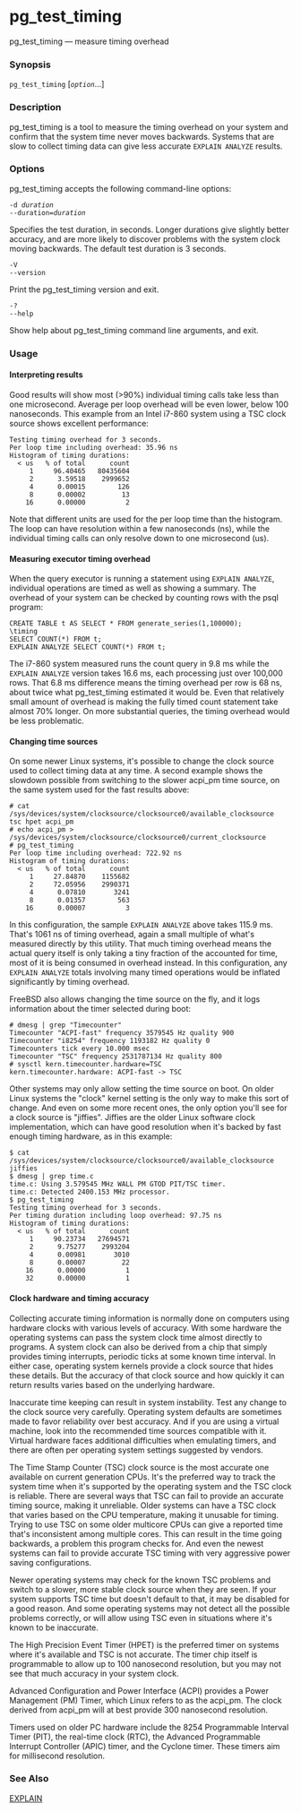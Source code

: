 # pg\_test\_timing

pg\_test\_timing — measure timing overhead

### Synopsis

`pg_test_timing` \[_`option`_...]

### Description

pg\_test\_timing is a tool to measure the timing overhead on your system and confirm that the system time never moves backwards. Systems that are slow to collect timing data can give less accurate `EXPLAIN ANALYZE` results.

### Options

pg\_test\_timing accepts the following command-line options:

`-d `_`duration`_\
`--duration=`_`duration`_

Specifies the test duration, in seconds. Longer durations give slightly better accuracy, and are more likely to discover problems with the system clock moving backwards. The default test duration is 3 seconds.

`-V`\
`--version`

Print the pg\_test\_timing version and exit.

`-?`\
`--help`

Show help about pg\_test\_timing command line arguments, and exit.

### Usage

#### Interpreting results

Good results will show most (>90%) individual timing calls take less than one microsecond. Average per loop overhead will be even lower, below 100 nanoseconds. This example from an Intel i7-860 system using a TSC clock source shows excellent performance:

```
Testing timing overhead for 3 seconds.
Per loop time including overhead: 35.96 ns
Histogram of timing durations:
  < us   % of total      count
     1     96.40465   80435604
     2      3.59518    2999652
     4      0.00015        126
     8      0.00002         13
    16      0.00000          2
```

Note that different units are used for the per loop time than the histogram. The loop can have resolution within a few nanoseconds (ns), while the individual timing calls can only resolve down to one microsecond (us).

#### Measuring executor timing overhead

When the query executor is running a statement using `EXPLAIN ANALYZE`, individual operations are timed as well as showing a summary. The overhead of your system can be checked by counting rows with the psql program:

```
CREATE TABLE t AS SELECT * FROM generate_series(1,100000);
\timing
SELECT COUNT(*) FROM t;
EXPLAIN ANALYZE SELECT COUNT(*) FROM t;
```

The i7-860 system measured runs the count query in 9.8 ms while the `EXPLAIN ANALYZE` version takes 16.6 ms, each processing just over 100,000 rows. That 6.8 ms difference means the timing overhead per row is 68 ns, about twice what pg\_test\_timing estimated it would be. Even that relatively small amount of overhead is making the fully timed count statement take almost 70% longer. On more substantial queries, the timing overhead would be less problematic.

#### Changing time sources

On some newer Linux systems, it's possible to change the clock source used to collect timing data at any time. A second example shows the slowdown possible from switching to the slower acpi\_pm time source, on the same system used for the fast results above:

```
# cat /sys/devices/system/clocksource/clocksource0/available_clocksource
tsc hpet acpi_pm
# echo acpi_pm > /sys/devices/system/clocksource/clocksource0/current_clocksource
# pg_test_timing
Per loop time including overhead: 722.92 ns
Histogram of timing durations:
  < us   % of total      count
     1     27.84870    1155682
     2     72.05956    2990371
     4      0.07810       3241
     8      0.01357        563
    16      0.00007          3
```

In this configuration, the sample `EXPLAIN ANALYZE` above takes 115.9 ms. That's 1061 ns of timing overhead, again a small multiple of what's measured directly by this utility. That much timing overhead means the actual query itself is only taking a tiny fraction of the accounted for time, most of it is being consumed in overhead instead. In this configuration, any `EXPLAIN ANALYZE` totals involving many timed operations would be inflated significantly by timing overhead.

FreeBSD also allows changing the time source on the fly, and it logs information about the timer selected during boot:

```
# dmesg | grep "Timecounter"
Timecounter "ACPI-fast" frequency 3579545 Hz quality 900
Timecounter "i8254" frequency 1193182 Hz quality 0
Timecounters tick every 10.000 msec
Timecounter "TSC" frequency 2531787134 Hz quality 800
# sysctl kern.timecounter.hardware=TSC
kern.timecounter.hardware: ACPI-fast -> TSC
```

Other systems may only allow setting the time source on boot. On older Linux systems the "clock" kernel setting is the only way to make this sort of change. And even on some more recent ones, the only option you'll see for a clock source is "jiffies". Jiffies are the older Linux software clock implementation, which can have good resolution when it's backed by fast enough timing hardware, as in this example:

```
$ cat /sys/devices/system/clocksource/clocksource0/available_clocksource
jiffies
$ dmesg | grep time.c
time.c: Using 3.579545 MHz WALL PM GTOD PIT/TSC timer.
time.c: Detected 2400.153 MHz processor.
$ pg_test_timing
Testing timing overhead for 3 seconds.
Per timing duration including loop overhead: 97.75 ns
Histogram of timing durations:
  < us   % of total      count
     1     90.23734   27694571
     2      9.75277    2993204
     4      0.00981       3010
     8      0.00007         22
    16      0.00000          1
    32      0.00000          1
```

#### Clock hardware and timing accuracy

Collecting accurate timing information is normally done on computers using hardware clocks with various levels of accuracy. With some hardware the operating systems can pass the system clock time almost directly to programs. A system clock can also be derived from a chip that simply provides timing interrupts, periodic ticks at some known time interval. In either case, operating system kernels provide a clock source that hides these details. But the accuracy of that clock source and how quickly it can return results varies based on the underlying hardware.

Inaccurate time keeping can result in system instability. Test any change to the clock source very carefully. Operating system defaults are sometimes made to favor reliability over best accuracy. And if you are using a virtual machine, look into the recommended time sources compatible with it. Virtual hardware faces additional difficulties when emulating timers, and there are often per operating system settings suggested by vendors.

The Time Stamp Counter (TSC) clock source is the most accurate one available on current generation CPUs. It's the preferred way to track the system time when it's supported by the operating system and the TSC clock is reliable. There are several ways that TSC can fail to provide an accurate timing source, making it unreliable. Older systems can have a TSC clock that varies based on the CPU temperature, making it unusable for timing. Trying to use TSC on some older multicore CPUs can give a reported time that's inconsistent among multiple cores. This can result in the time going backwards, a problem this program checks for. And even the newest systems can fail to provide accurate TSC timing with very aggressive power saving configurations.

Newer operating systems may check for the known TSC problems and switch to a slower, more stable clock source when they are seen. If your system supports TSC time but doesn't default to that, it may be disabled for a good reason. And some operating systems may not detect all the possible problems correctly, or will allow using TSC even in situations where it's known to be inaccurate.

The High Precision Event Timer (HPET) is the preferred timer on systems where it's available and TSC is not accurate. The timer chip itself is programmable to allow up to 100 nanosecond resolution, but you may not see that much accuracy in your system clock.

Advanced Configuration and Power Interface (ACPI) provides a Power Management (PM) Timer, which Linux refers to as the acpi\_pm. The clock derived from acpi\_pm will at best provide 300 nanosecond resolution.

Timers used on older PC hardware include the 8254 Programmable Interval Timer (PIT), the real-time clock (RTC), the Advanced Programmable Interrupt Controller (APIC) timer, and the Cyclone timer. These timers aim for millisecond resolution.

### See Also

[EXPLAIN](../sql-commands/explain.md)
